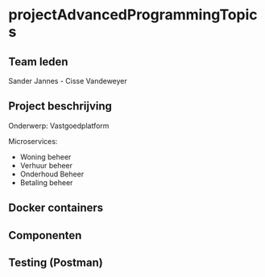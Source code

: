 # projectAdvancedProgrammingTopics

## Team leden

Sander Jannes - Cisse Vandeweyer

## Project beschrijving

Onderwerp: Vastgoedplatform

Microservices:
-   Woning beheer
-   Verhuur beheer
-   Onderhoud Beheer
-   Betaling beheer

## Docker containers

## Componenten

## Testing (Postman)


